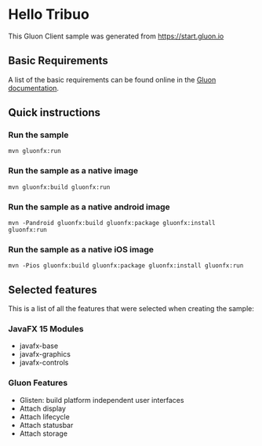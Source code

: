 # Hello Tribuo

This Gluon Client sample was generated from https://start.gluon.io

## Basic Requirements

A list of the basic requirements can be found online in the [Gluon documentation](https://docs.gluonhq.com/#_requirements).

## Quick instructions

### Run the sample

    mvn gluonfx:run

### Run the sample as a native image

    mvn gluonfx:build gluonfx:run

### Run the sample as a native android image

    mvn -Pandroid gluonfx:build gluonfx:package gluonfx:install gluonfx:run

### Run the sample as a native iOS image

    mvn -Pios gluonfx:build gluonfx:package gluonfx:install gluonfx:run

## Selected features

This is a list of all the features that were selected when creating the sample:

### JavaFX 15 Modules

 - javafx-base
 - javafx-graphics
 - javafx-controls

### Gluon Features

 - Glisten: build platform independent user interfaces
 - Attach display
 - Attach lifecycle
 - Attach statusbar
 - Attach storage

